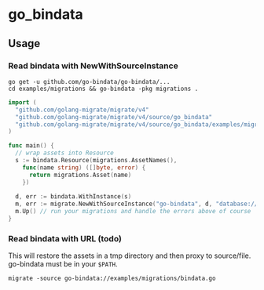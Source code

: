 # go_bindata

## Usage



### Read bindata with NewWithSourceInstance

```shell
go get -u github.com/go-bindata/go-bindata/...
cd examples/migrations && go-bindata -pkg migrations .
```

```go
import (
  "github.com/golang-migrate/migrate/v4"
  "github.com/golang-migrate/migrate/v4/source/go_bindata"
  "github.com/golang-migrate/migrate/v4/source/go_bindata/examples/migrations"
)

func main() {
  // wrap assets into Resource
  s := bindata.Resource(migrations.AssetNames(),
    func(name string) ([]byte, error) {
      return migrations.Asset(name)
    })
    
  d, err := bindata.WithInstance(s)
  m, err := migrate.NewWithSourceInstance("go-bindata", d, "database://foobar")
  m.Up() // run your migrations and handle the errors above of course
}
```

### Read bindata with URL (todo)

This will restore the assets in a tmp directory and then
proxy to source/file. go-bindata must be in your `$PATH`.

```
migrate -source go-bindata://examples/migrations/bindata.go
```


